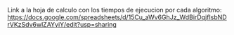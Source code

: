 Link a la hoja de calculo con los tiempos de ejecucion por cada algoritmo:
https://docs.google.com/spreadsheets/d/15Cu_aWv6GhJz_WdBirDqjfIsbNDrVKzSdv6wlZAYyiY/edit?usp=sharing
